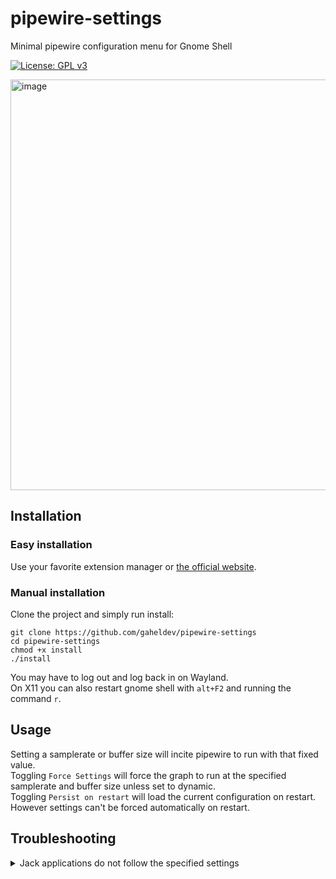 # pipewire-settings
Minimal pipewire configuration menu for Gnome Shell

[![License: GPL v3](https://img.shields.io/badge/License-GPLv3-blue.svg)](/LICENSE.md)

<img width="835" height="657" alt="image" src="https://github.com/user-attachments/assets/b854e7ca-999a-4623-926b-3247d0fc93d2" />


## Installation
### Easy installation
Use your favorite extension manager or [the official website](https://extensions.gnome.org/extension/7699/pipewire-settings/).

### Manual installation
Clone the project and simply run install:
```
git clone https://github.com/gaheldev/pipewire-settings
cd pipewire-settings
chmod +x install
./install
```

You may have to log out and log back in on Wayland.\
On X11 you can also restart gnome shell with `alt+F2` and running the command `r`.

## Usage
Setting a samplerate or buffer size will incite pipewire to run with that fixed value.\
Toggling `Force Settings` will force the graph to run at the specified samplerate and buffer size unless set to dynamic.\
Toggling `Persist on restart` will load the current configuration on restart. However settings can't be forced automatically on restart.

## Troubleshooting

<details>

<summary>Jack applications do not follow the specified settings</summary>
<br>

Jack applications will determine their buffer size and samplerate based on the environement variable `PIPEWIRE_QUANTUM` if it is set.

You can use `Force settings` to override it for this current session.

If you do not need it, `PIPEWIRE_QUAANTUM` is typically set in `/etc/profile.d/<some-file>.sh` or in `/etc/profile`.\
for example with ubuntu studio, you may comment out the content of `/etc/profile.d/ubuntustudio-pwjack.sh`:
```
sudo sed -i '1s/^/# /' /etc/profile.d/ubuntustudio-pwjack.sh
```

</details>
